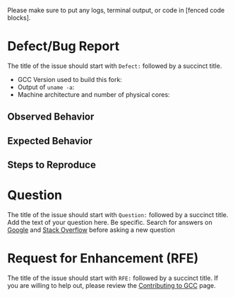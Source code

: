 <!-- Please fill out the issue template included below, failure to do -->
<!-- so may result in immediate closure of your issue. -->

<!-- Fill out all portions of this template that apply. Please delete -->
<!-- any unnecessary sections. -->

<!-- PRO TIP! Submit the pull request *before* you check any -->
<!-- checkboxes. Then, use the gui/web interface to check the -->
<!-- checkboxes! -->

Please make sure to put any logs, terminal output, or code in
[fenced code blocks]. 

# Defect/Bug Report #

<!-- delete this section if it does not apply -->
The title of the issue should start with `Defect:` followed by a
succinct title.

<!-- THE FOLLOWING INFORMATION IS MANDATORY if you would like our help -->

- GCC Version used to build this fork: <!-- `gcc --version` -->
- Output of `uname -a`:
- Machine architecture and number of physical cores:

## Observed Behavior ##

## Expected Behavior ##

## Steps to Reproduce ##

# Question #

<!-- delete this section if it does not apply -->
The title of the issue should start with `Question:` followed by a
succinct title. Add the text of your question here. Be specific. Search for
answers on [Google] and [Stack Overflow]
before asking a new question

# Request for Enhancement (RFE) #

<!-- delete this section if it does not apply -->
The title of the issue should start with `RFE:` followed by a succinct
title.  If you are willing to help out, please review the [Contributing to GCC] 
page.

[links]:#
[Google]: https://www.google.com
[Stack Overflow]: https://stackoverflow.com
[fenced codeblocks]: https://help.github.com/articles/creating-and-highlighting-code-blocks/
[CONTRIBUTING.md]: https://github.com/sourceryinstitute/OpenCoarrays/blob/master/CONTRIBUTING.md
[Helping Out]: https://github.com/sourceryinstitute/OpenCoarrays/blob/master/CONTRIBUTING.md#helping-out
[Contributing to GCC]: https://gcc.gnu.org/contribute.html
